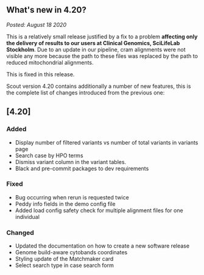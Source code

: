 ## What's new in 4.20?

_Posted: August 18 2020_

This is a relatively small release justified by a fix to a problem **affecting only the delivery of results to our users at Clinical Genomics, SciLifeLab Stockholm**. Due to an update in our pipeline, cram alignments were not visible any more because the path to these files was replaced by the path to reduced mitochondrial alignments.

This is fixed in this release.

Scout version 4.20 contains additionally a number of new features, this is the complete list of changes introduced from the previous one:


## [4.20]
### Added
- Display number of filtered variants vs number of total variants in variants page
- Search case by HPO terms
- Dismiss variant column in the variant tables.
- Black and pre-commit packages to dev requirements

### Fixed
- Bug occurring when rerun is requested twice
- Peddy info fields in the demo config file
- Added load config safety check for multiple alignment files for one individual

### Changed
- Updated the documentation on how to create a new software release
- Genome build-aware cytobands coordinates
- Styling update of the Matchmaker card
- Select search type in case search form
